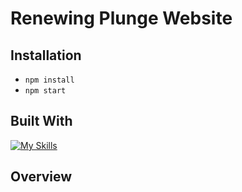 # Renewing Plunge Website
## Installation
- `npm install`
- `npm start`  

## Built With
[![My Skills](https://skillicons.dev/icons?i=react,ts,styledcomponents)](https://skillicons.dev)

## Overview

